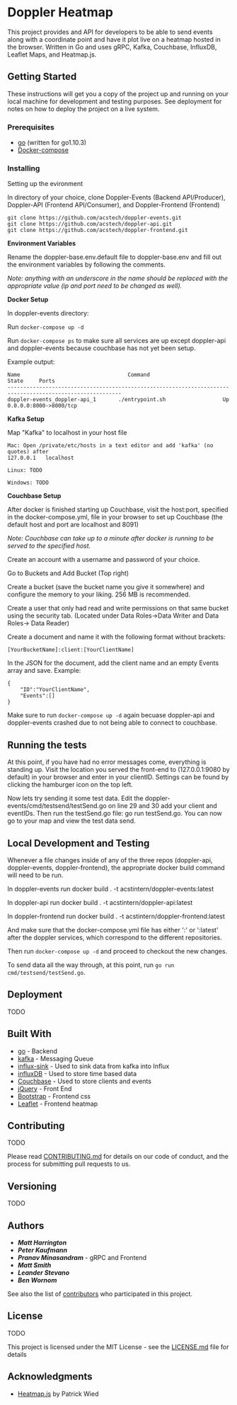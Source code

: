 # Doppler Heatmap
This project provides and API for developers to be able to send events along with a coordinate point and have it plot live on a heatmap hosted in the browser. Written in Go and uses gRPC, Kafka, Couchbase, InfluxDB, Leaflet Maps, and Heatmap.js.

## Getting Started

These instructions will get you a copy of the project up and running on your local machine for development and testing purposes. See deployment for notes on how to deploy the project on a live system.

### Prerequisites


* [go](https://golang.org/doc/install) (written for go1.10.3)
* [Docker-compose](https://docs.docker.com/compose/install/#install-compose)


### Installing

Setting up the evironment

In directory of your choice, clone Doppler-Events (Backend API/Producer), Doppler-API (Frontend API/Consumer), and Doppler-Frontend (Frontend)


```
git clone https://github.com/acstech/doppler-events.git
git clone https://github.com/acstech/doppler-api.git
git clone https://github.com/acstech/doppler-frontend.git
```

**Environment Variables**

Rename the doppler-base.env.default file to doppler-base.env and fill out the environment variables by following the comments.

_Note: anything with an underscore in the name should be replaced with the appropriate value (ip and port need to be changed as well)._

**Docker Setup**

In doppler-events directory:

Run `docker-compose up -d` 

Run `docker-compose ps` to make sure all services are up except doppler-api and doppler-events because couchbase has not yet been setup.

Example output: 

``` 
Name                                  Command                      State     Ports                         
----------------------------------------------------------------------------------------------------------
doppler-events_doppler-api_1       ./entrypoint.sh                  Up      0.0.0.0:8000->8000/tcp 
```

**Kafka Setup**

Map "Kafka" to localhost in your host file
	
    Mac: Open /private/etc/hosts in a text editor and add 'kafka' (no quotes) after
    127.0.0.1	localhost

	Linux: TODO
    
    Windows: TODO

**Couchbase Setup**

After docker is finished starting up Couchbase, visit the host:port, specified in the docker-compose.yml, file in your browser to set up Couchbase (the default host and port are localhost and 8091)

_Note: Couchbase can take up to a minute after docker is running to be served to the specified host._

Create an account with a username and password of your choice.

Go to Buckets and Add Bucket (Top right)

Create a bucket (save the bucket name you give it somewhere) and configure the memory to your liking. 256 MB is recommended.

Create a user that only had read and write permissions on that same bucket using the security tab. (Located under Data Roles->Data Writer and Data Roles-> Data Reader)

Create a document and name it with the following format without brackets:
	
    [YourBucketName]:client:[YourClientName]

In the JSON for the document, add the client name and an empty Events array and save. Example:
	
    {
    	"ID":"YourClientName",
        "Events":[]
    }

Make sure to run `docker-compose up -d` again becuase doppler-api and doppler-events crashed due to not being able to connect to couchbase.

## Running the tests

At this point, if you have had no error messages come, everything is standing up. Visit the location you served the front-end to (127.0.0.1:9080 by default) in your browser and enter in your clientID. Settings can be found by clicking the hamburger icon on the top left.

Now lets try sending it some test data. Edit the doppler-events/cmd/testsend/testSend.go on line 29 and 30 add your client and eventIDs. Then run the testSend.go file: go run testSend.go. You can now go to your map and view the test data send. 

## Local Development and Testing

Whenever a file changes inside of any of the three repos (doppler-api, doppler-events, doppler-frontend), the appropriate docker build command will need to be run.

In doppler-events run docker build . -t acstintern/doppler-events:latest

In doppler-api run docker build . -t acstintern/doppler-api:latest

In doppler-frontend run docker build . -t acstintern/doppler-frontend:latest

And make sure that the docker-compose.yml file has either ':' or ':latest' after the doppler services, which correspond to the different repositories.

Then run `docker-compose up -d` and proceed to checkout the new changes.

To send data all the way through, at this point, run `go run cmd/testsend/testSend.go`. 

## Deployment

TODO

## Built With

* [go](https://golang.org/) - Backend
* [kafka](http://kafka.apache.org/) - Messaging Queue
* [influx-sink](https://lenses.stream/connectors/sink/influx.html) - Used to sink data from kafka into Influx
* [influxDB](https://www.influxdata.com/) - Used to store time based data
* [Couchbase](https://www.couchbase.com/) - Used to store clients and events
* [jQuery](https://jquery.com/) - Front End
* [Bootstrap](https://getbootstrap.com/) - Frontend css
* [Leaflet](https://leafletjs.com/index.html) - Frontend heatmap

## Contributing


TODO

Please read [CONTRIBUTING.md](https://gist.github.com/PurpleBooth/b24679402957c63ec426) for details on our code of conduct, and the process for submitting pull requests to us.

## Versioning

TODO

## Authors

* ***Matt Harrington***
* ***Peter Kaufmann***
* ***Pranav Minasandram*** - gRPC and Frontend
* ***Matt Smith***
* ***Leander Stevano***
* ***Ben Wornom***

See also the list of [contributors](https://github.com/your/project/contributors) who participated in this project.

## License

TODO

This project is licensed under the MIT License - see the [LICENSE.md](LICENSE.md) file for details

## Acknowledgments

* [Heatmap.js](https://www.patrick-wied.at/static/heatmapjs/) by Patrick Wied
